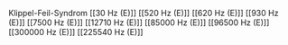 Klippel-Feil-Syndrom
[[30 Hz (E)]]
[[520 Hz (E)]]
[[620 Hz (E)]]
[[930 Hz (E)]]
[[7500 Hz (E)]]
[[12710 Hz (E)]]
[[85000 Hz (E)]]
[[96500 Hz (E)]]
[[300000 Hz (E)]]
[[225540 Hz (E)]]